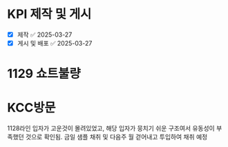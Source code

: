 # KPI 제작 및 게시
- [x] 제작 ✅ 2025-03-27
- [x] 게시 및 배포 ✅ 2025-03-27

# 1129 쇼트불량


# KCC방문

1128라인
입자가 고운것이 몰려있었고, 해당 입자가 뭉치기 쉬운 구조여서 유동성이 부족했던 것으로 확인됨.
금일 샘플 채취 및 다음주 월 걷어내고 투입하여 채취 예정


